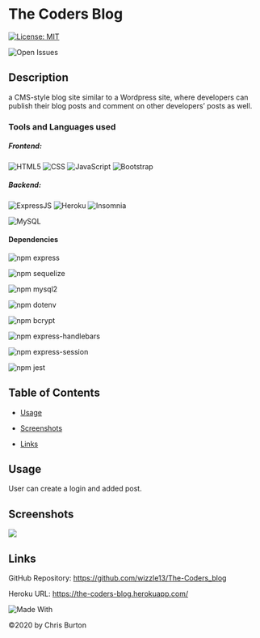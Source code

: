
  # The Coders Blog
  [![License: MIT](https://img.shields.io/badge/License-MIT-lightgrey.svg)](https://opensource.org/licenses/MIT)

  ![Open Issues](https://img.shields.io/github/issues-raw/wizzle13/The-Coders-Blog?style=plastic)
  
  ## Description
  a CMS-style blog site similar to a Wordpress site, where developers can publish their blog posts and comment on other developers’ posts as well.

  ### Tools and Languages used
  ##### Frontend:
![HTML5](https://img.shields.io/badge/HTML5-E34F26?style=plastic&logo=html5&logoColor=white)
![CSS](https://img.shields.io/badge/CSS3-1572B6?style=plastic&logo=css3&logoColor=white)
![JavaScript](https://img.shields.io/badge/-JavaScript-F7DF1E?style=plastic&logo=Javascript&logoColor=white)
![Bootstrap](https://img.shields.io/badge/Bootstrap-563D7C?plastic&logo=bootstrap&logoColor=white)
  
##### Backend:
![ExpressJS](https://img.shields.io/badge/Express.js-404D59?style=plastic)
![Heroku](https://img.shields.io/badge/Heroku-430098?style=plastic&logo=heroku&logoColor=white)
![Insomnia](https://img.shields.io/badge/Insomnia-4000BF?style=plastic&logo=insomnia&logoColor=white)

![MySQL](https://img.shields.io/badge/MySQL-005C84?style=plastic&logo=mysql&logoColor=white)

#### Dependencies
![npm express](https://img.shields.io/npm/v/express?label=express&style=plastic)

![npm sequelize](https://img.shields.io/npm/v/sequelize?label=sequelize&style=plastic)

![npm mysql2](https://img.shields.io/npm/v/mysql2?label=mysql2&style=plastic)

![npm dotenv](https://img.shields.io/npm/v/dotenv?label=dotenv&style=plastic)


![npm bcrypt](https://img.shields.io/npm/v/bcrypt?label=bcrypt&style=plastic)

![npm express-handlebars](https://img.shields.io/npm/v/express-handlebars?label=express-handlebars&style=plastic)

![npm express-session](https://img.shields.io/npm/v/express-session?label=express-session&style=plastic)

![npm jest](https://img.shields.io/npm/v/jest?label=jest&style=plastic)

  ## Table of Contents
  
  - [Usage](#usage)
  - [Screenshots](#screenshots)
  
  
  - [Links](#links)
  
  


  ## Usage
User can create a login and added post.
    

  ## Screenshots
  <img src = "  ./screenshots/screenshot1.png">

  

  

  ## Links
  GitHub Repository: https://github.com/wizzle13/The-Coders_blog

  Heroku URL: https://the-coders-blog.herokuapp.com/


![Made With](https://img.shields.io/badge/Made%20with-Ultimate%20README%20Generator-blue?style=plastic)

  &copy;2020 by Chris Burton
